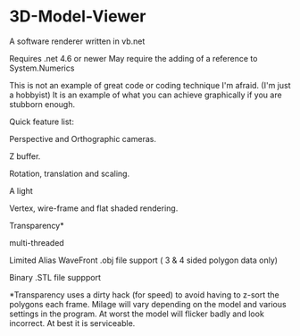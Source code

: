 # 3D-Model-Viewer
A software renderer written in vb.net 

Requires .net 4.6 or newer 
May require the adding of a reference to System.Numerics

This is not an example of great code or coding technique I'm afraid. (I'm just a hobbyist)
It is an example of what you can achieve graphically if you are stubborn enough.

Quick feature list:

Perspective and Orthographic cameras.

Z buffer.

Rotation, translation and scaling.

A light

Vertex, wire-frame and flat shaded rendering.

Transparency*

multi-threaded

Limited Alias WaveFront .obj file support ( 3 & 4 sided polygon data only)

Binary .STL file suppport

*Transparency uses a dirty hack (for speed) to avoid having to z-sort the polygons each frame. 
Milage will vary depending on the model and various settings in the program.
At worst the model will flicker badly and look incorrect. At best it is serviceable.
